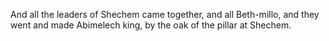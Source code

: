 And all the leaders of Shechem came together, and all Beth-millo, and they went and made Abimelech king, by the oak of the pillar at Shechem.
